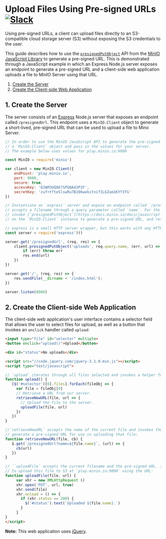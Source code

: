 # Upload Files Using Pre-signed URLs [![Slack](https://slack.minio.io/slack?type=svg)](https://slack.minio.io)

Using pre-signed URLs, a client can upload files directly to an S3-compatible cloud storage server (S3) without exposing the S3 credentials to the user. 

This guide describes how to use the [`presignedPutObject`](https://docs.minio.io/docs/javascript-client-api-reference#presignedPutObject) API from the [MinIO JavaScript Library](https://github.com/minio/minio-js) to generate a pre-signed URL. This is demonstrated through a JavaScript example in which an Express Node.js server exposes an endpoint to generate a pre-signed URL and a client-side web application uploads a file to MinIO Server using that URL.

1. [Create the Server](#createserver) 
2. [Create the Client-side Web Application](#createclient)

## <a name="createserver"></a>1. Create the Server
The server consists of an [Express](https://expressjs.com) Node.js server that exposes an endpoint called `/presignedUrl`. This endpoint uses a `MinIO.Client` object to generate a short-lived, pre-signed URL that can be used to upload a file to Mino Server.

```js
// In order to use the MinIO JavaScript API to generate the pre-signed URL, begin by instantiating
// a `MinIO.Client` object and pass in the values for your server.
// The example below uses values for play.minio.io:9000

const MinIO = require('minio')

var client = new MinIO.Client({
    endPoint: 'play.minio.io',
    port: 9000,
    secure: true,
    accessKey: 'Q3AM3UQ867SPQQA43P2F',
    secretKey: 'zuf+tfteSlswRu7BJ86wekitnifILbZam1KYY3TG'
})

// Instantiate an `express` server and expose an endpoint called `/presignedUrl` as a `GET` request that
// accepts a filename through a query parameter called `name`. For the implementation of this endpoint,
// invoke [`presignedPutObject`](https://docs.minio.io/docs/javascript-client-api-reference#presignedPutObject) 
// on the `MinIO.Client` instance to generate a pre-signed URL, and return that URL in the response:

// express is a small HTTP server wrapper, but this works with any HTTP server
const server = require('express')()

server.get('/presignedUrl', (req, res) => {
    client.presignedPutObject('uploads', req.query.name, (err, url) => {
        if (err) throw err
        res.end(url)
    })
})

server.get('/', (req, res) => {
    res.sendFile(__dirname + '/index.html');
})

server.listen(8080)
```

## <a name="createclient"></a>2. Create the Client-side Web Application
The client-side web application's user interface contains a selector field that allows the user to select files for upload, as well as a button that invokes an `onclick` handler called `upload`:

```html
<input type="file" id="selector" multiple>
<button onclick="upload()">Upload</button>

<div id="status">No uploads</div>

<script src="//code.jquery.com/jquery-3.1.0.min.js"></script>
<script type="text/javascript">

// `upload` iterates through all files selected and invokes a helper function called `retrieveNewURL`.
function upload() {
   [$('#selector')[0].files].forEach(fileObj => {
     var file = fileObj[0]
     // Retrieve a URL from our server.
     retrieveNewURL(file, url => {
       // Upload the file to the server.
       uploadFile(file, url)
     })
   })
}

//`retrieveNewURL` accepts the name of the current file and invokes the `/presignedUrl` endpoint to
// generate a pre-signed URL for use in uploading that file: 
function retrieveNewURL(file, cb) {
   $.get(`/presignedUrl?name=${file.name}`, (url) => {
     cb(url)
   })
}

// ``uploadFile` accepts the current filename and the pre-signed URL. It then invokes `XMLHttpRequest()`
// to upload this file to S3 at `play.minio.io:9000` using the URL:
function uploadFile(file, url) {
     var xhr = new XMLHttpRequest ()
     xhr.open('PUT', url, true)
     xhr.send(file)
     xhr.onload = () => {
       if (xhr.status == 200) {
         $('#status').text(`Uploaded ${file.name}.`)
       }
     }
}
</script>
```

**Note:** This web application uses [jQuery](http://jquery.com/).
